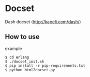 # Docset

Dash docset (http://kapeli.com/dash/)

## How to use
example
```
$ cd erlang
$ ./docset_init.sh
$ pip install -r pip-requirements.txt
$ python html2docset.py
```
